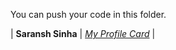 You can push your code in this folder.

| **Saransh Sinha**  | _[My Profile Card](http://profile-card-wraith17.vercel.app/)_                       |

